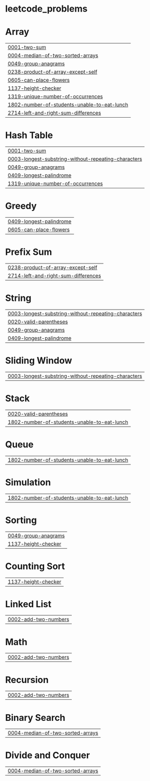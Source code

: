 # leetcode_problems


# Array
|  |
| ------- |
| [0001-two-sum](https://github.com/2103a52118/leetcode_problems/tree/master/0001-two-sum) |
| [0004-median-of-two-sorted-arrays](https://github.com/2103a52118/leetcode_problems/tree/master/0004-median-of-two-sorted-arrays) |
| [0049-group-anagrams](https://github.com/2103a52118/leetcode_problems/tree/master/0049-group-anagrams) |
| [0238-product-of-array-except-self](https://github.com/2103a52118/leetcode_problems/tree/master/0238-product-of-array-except-self) |
| [0605-can-place-flowers](https://github.com/2103a52118/leetcode_problems/tree/master/0605-can-place-flowers) |
| [1137-height-checker](https://github.com/2103a52118/leetcode_problems/tree/master/1137-height-checker) |
| [1319-unique-number-of-occurrences](https://github.com/2103a52118/leetcode_problems/tree/master/1319-unique-number-of-occurrences) |
| [1802-number-of-students-unable-to-eat-lunch](https://github.com/2103a52118/leetcode_problems/tree/master/1802-number-of-students-unable-to-eat-lunch) |
| [2714-left-and-right-sum-differences](https://github.com/2103a52118/leetcode_problems/tree/master/2714-left-and-right-sum-differences) |
# Hash Table
|  |
| ------- |
| [0001-two-sum](https://github.com/2103a52118/leetcode_problems/tree/master/0001-two-sum) |
| [0003-longest-substring-without-repeating-characters](https://github.com/2103a52118/leetcode_problems/tree/master/0003-longest-substring-without-repeating-characters) |
| [0049-group-anagrams](https://github.com/2103a52118/leetcode_problems/tree/master/0049-group-anagrams) |
| [0409-longest-palindrome](https://github.com/2103a52118/leetcode_problems/tree/master/0409-longest-palindrome) |
| [1319-unique-number-of-occurrences](https://github.com/2103a52118/leetcode_problems/tree/master/1319-unique-number-of-occurrences) |
# Greedy
|  |
| ------- |
| [0409-longest-palindrome](https://github.com/2103a52118/leetcode_problems/tree/master/0409-longest-palindrome) |
| [0605-can-place-flowers](https://github.com/2103a52118/leetcode_problems/tree/master/0605-can-place-flowers) |
# Prefix Sum
|  |
| ------- |
| [0238-product-of-array-except-self](https://github.com/2103a52118/leetcode_problems/tree/master/0238-product-of-array-except-self) |
| [2714-left-and-right-sum-differences](https://github.com/2103a52118/leetcode_problems/tree/master/2714-left-and-right-sum-differences) |
# String
|  |
| ------- |
| [0003-longest-substring-without-repeating-characters](https://github.com/2103a52118/leetcode_problems/tree/master/0003-longest-substring-without-repeating-characters) |
| [0020-valid-parentheses](https://github.com/2103a52118/leetcode_problems/tree/master/0020-valid-parentheses) |
| [0049-group-anagrams](https://github.com/2103a52118/leetcode_problems/tree/master/0049-group-anagrams) |
| [0409-longest-palindrome](https://github.com/2103a52118/leetcode_problems/tree/master/0409-longest-palindrome) |
# Sliding Window
|  |
| ------- |
| [0003-longest-substring-without-repeating-characters](https://github.com/2103a52118/leetcode_problems/tree/master/0003-longest-substring-without-repeating-characters) |
# Stack
|  |
| ------- |
| [0020-valid-parentheses](https://github.com/2103a52118/leetcode_problems/tree/master/0020-valid-parentheses) |
| [1802-number-of-students-unable-to-eat-lunch](https://github.com/2103a52118/leetcode_problems/tree/master/1802-number-of-students-unable-to-eat-lunch) |
# Queue
|  |
| ------- |
| [1802-number-of-students-unable-to-eat-lunch](https://github.com/2103a52118/leetcode_problems/tree/master/1802-number-of-students-unable-to-eat-lunch) |
# Simulation
|  |
| ------- |
| [1802-number-of-students-unable-to-eat-lunch](https://github.com/2103a52118/leetcode_problems/tree/master/1802-number-of-students-unable-to-eat-lunch) |
# Sorting
|  |
| ------- |
| [0049-group-anagrams](https://github.com/2103a52118/leetcode_problems/tree/master/0049-group-anagrams) |
| [1137-height-checker](https://github.com/2103a52118/leetcode_problems/tree/master/1137-height-checker) |
# Counting Sort
|  |
| ------- |
| [1137-height-checker](https://github.com/2103a52118/leetcode_problems/tree/master/1137-height-checker) |
# Linked List
|  |
| ------- |
| [0002-add-two-numbers](https://github.com/2103a52118/leetcode_problems/tree/master/0002-add-two-numbers) |
# Math
|  |
| ------- |
| [0002-add-two-numbers](https://github.com/2103a52118/leetcode_problems/tree/master/0002-add-two-numbers) |
# Recursion
|  |
| ------- |
| [0002-add-two-numbers](https://github.com/2103a52118/leetcode_problems/tree/master/0002-add-two-numbers) |
# Binary Search
|  |
| ------- |
| [0004-median-of-two-sorted-arrays](https://github.com/2103a52118/leetcode_problems/tree/master/0004-median-of-two-sorted-arrays) |
# Divide and Conquer
|  |
| ------- |
| [0004-median-of-two-sorted-arrays](https://github.com/2103a52118/leetcode_problems/tree/master/0004-median-of-two-sorted-arrays) |